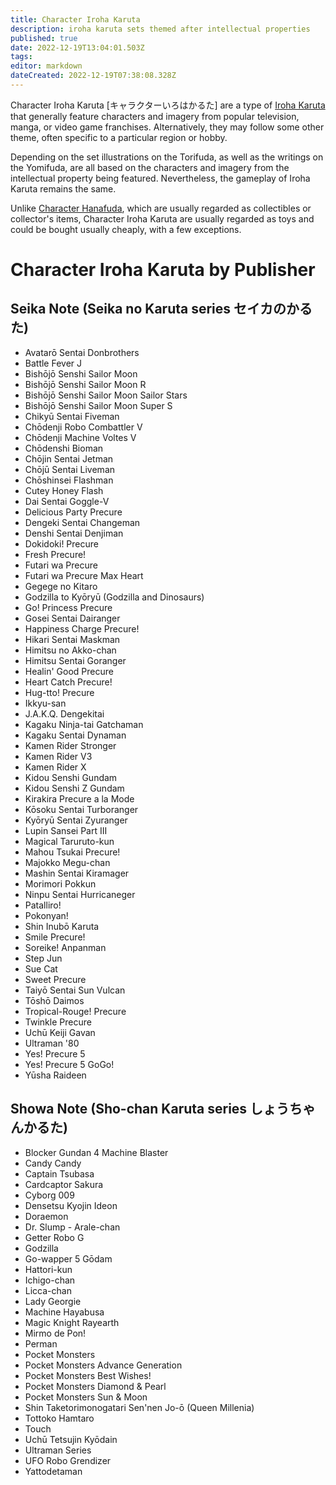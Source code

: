 ```yaml
---
title: Character Iroha Karuta
description: iroha karuta sets themed after intellectual properties
published: true
date: 2022-12-19T13:04:01.503Z
tags: 
editor: markdown
dateCreated: 2022-12-19T07:38:08.328Z
---
```


Character Iroha Karuta [キャラクターいろはかるた] are a type of [Iroha Karuta](/en/iroha) that generally feature characters and imagery from popular television, manga, or video game franchises. Alternatively, they may follow some other theme, often specific to a particular region or hobby.

Depending on the set illustrations on the Torifuda, as well as the writings on the Yomifuda, are all based on the characters and imagery from the intellectual property being featured. Nevertheless, the gameplay of Iroha Karuta remains the same.

Unlike [Character Hanafuda](/en/hanafuda/character), which are usually regarded as collectibles or collector's items, Character Iroha Karuta are usually regarded as toys and could be bought usually cheaply, with a few exceptions.

# Character Iroha Karuta by Publisher

## Seika Note (Seika no Karuta series セイカのかるた)
- Avatarō Sentai Donbrothers
- Battle Fever J
- Bishōjō Senshi Sailor Moon
- Bishōjō Senshi Sailor Moon R
- Bishōjō Senshi Sailor Moon Sailor Stars
- Bishōjō Senshi Sailor Moon Super S
- Chikyū Sentai Fiveman
- Chōdenji Robo Combattler V
- Chōdenji Machine Voltes V
- Chōdenshi Bioman
- Chōjin Sentai Jetman
- Chōjū Sentai Liveman
- Chōshinsei Flashman
- Cutey Honey Flash
- Dai Sentai Goggle-V
- Delicious Party Precure
- Dengeki Sentai Changeman
- Denshi Sentai Denjiman
- Dokidoki! Precure
- Fresh Precure!
- Futari wa Precure
- Futari wa Precure Max Heart
- Gegege no Kitaro
- Godzilla to Kyōryū (Godzilla and Dinosaurs)
- Go! Princess Precure
- Gosei Sentai Dairanger
- Happiness Charge Precure!
- Hikari Sentai Maskman
- Himitsu no Akko-chan
- Himitsu Sentai Goranger
- Healin' Good Precure
- Heart Catch Precure!
- Hug-tto! Precure
- Ikkyu-san
- J.A.K.Q. Dengekitai
- Kagaku Ninja-tai Gatchaman
- Kagaku Sentai Dynaman
- Kamen Rider Stronger
- Kamen Rider V3
- Kamen Rider X
- Kidou Senshi Gundam
- Kidou Senshi Z Gundam
- Kirakira Precure a la Mode
- Kōsoku Sentai Turboranger
- Kyōryū Sentai Zyuranger
- Lupin Sansei Part III
- Magical Taruruto-kun
- Mahou Tsukai Precure!
- Majokko Megu-chan
- Mashin Sentai Kiramager
- Morimori Pokkun
- Ninpu Sentai Hurricaneger
- Patalliro!
- Pokonyan!
- Shin Inubō Karuta
- Smile Precure!
- Soreike! Anpanman
- Step Jun
- Sue Cat
- Sweet Precure
- Taiyō Sentai Sun Vulcan
- Tōshō Daimos
- Tropical-Rouge! Precure
- Twinkle Precure
- Uchū Keiji Gavan
- Ultraman '80
- Yes! Precure 5
- Yes! Precure 5 GoGo!
- Yūsha Raideen

## Showa Note (Sho-chan Karuta series しょうちゃんかるた)
- Blocker Gundan 4 Machine Blaster
- Candy Candy
- Captain Tsubasa
- Cardcaptor Sakura
- Cyborg 009
- Densetsu Kyojin Ideon
- Doraemon
- Dr. Slump - Arale-chan
- Getter Robo G
- Godzilla
- Go-wapper 5 Gōdam
- Hattori-kun
- Ichigo-chan
- Licca-chan
- Lady Georgie
- Machine Hayabusa
- Magic Knight Rayearth
- Mirmo de Pon!
- Perman
- Pocket Monsters
- Pocket Monsters Advance Generation
- Pocket Monsters Best Wishes!
- Pocket Monsters Diamond & Pearl
- Pocket Monsters Sun & Moon
- Shin Taketorimonogatari Sen'nen Jo-ō (Queen Millenia)
- Tottoko Hamtaro
- Touch
- Uchū Tetsujin Kyōdain
- Ultraman Series
- UFO Robo Grendizer
- Yattodetaman
